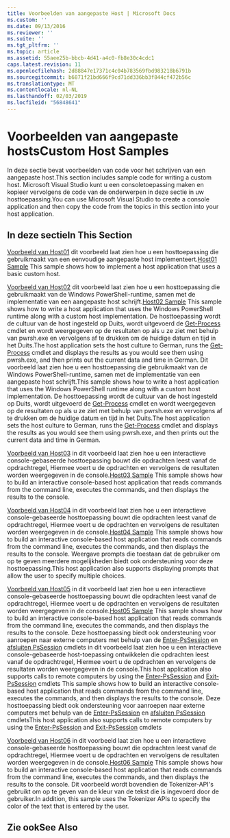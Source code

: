 ```yaml
---
title: Voorbeelden van aangepaste Host | Microsoft Docs
ms.custom: ''
ms.date: 09/13/2016
ms.reviewer: ''
ms.suite: ''
ms.tgt_pltfrm: ''
ms.topic: article
ms.assetid: 55aee25b-bbcb-4d41-a4c0-fb8e30c4cdc1
caps.latest.revision: 11
ms.openlocfilehash: 2d88847e17371c4c04b783569fbd983218b6791b
ms.sourcegitcommit: b6871f21bd666f9cd71dd336bb3f844cf472b56c
ms.translationtype: MT
ms.contentlocale: nl-NL
ms.lasthandoff: 02/03/2019
ms.locfileid: "56848641"
---
```

# <a name="custom-host-samples"></a><span data-ttu-id="39f88-102">Voorbeelden van aangepaste hosts</span><span class="sxs-lookup"><span data-stu-id="39f88-102">Custom Host Samples</span></span>

<span data-ttu-id="39f88-103">In deze sectie bevat voorbeelden van code voor het schrijven van een aangepaste host.</span><span class="sxs-lookup"><span data-stu-id="39f88-103">This section includes sample code for writing a custom host.</span></span> <span data-ttu-id="39f88-104">Microsoft Visual Studio kunt u een consoletoepassing maken en kopieer vervolgens de code van de onderwerpen in deze sectie in uw hosttoepassing.</span><span class="sxs-lookup"><span data-stu-id="39f88-104">You can use Microsoft Visual Studio to create a console application and then copy the code from the topics in this section into your host application.</span></span>

## <a name="in-this-section"></a><span data-ttu-id="39f88-105">In deze sectie</span><span class="sxs-lookup"><span data-stu-id="39f88-105">In This Section</span></span>

 <span data-ttu-id="39f88-106">[Voorbeeld van Host01](./host01-sample.md) dit voorbeeld laat zien hoe u een hosttoepassing die gebruikmaakt van een eenvoudige aangepaste host implementeert.</span><span class="sxs-lookup"><span data-stu-id="39f88-106">[Host01 Sample](./host01-sample.md) This sample shows how to implement a host application that uses a basic custom host.</span></span>

 <span data-ttu-id="39f88-107">[Voorbeeld van Host02](./host02-sample.md) dit voorbeeld laat zien hoe u een hosttoepassing die gebruikmaakt van de Windows PowerShell-runtime, samen met de implementatie van een aangepaste host schrijft.</span><span class="sxs-lookup"><span data-stu-id="39f88-107">[Host02 Sample](./host02-sample.md) This sample shows how to write a host application that uses the Windows PowerShell runtime along with a custom host implementation.</span></span> <span data-ttu-id="39f88-108">De hosttoepassing wordt de cultuur van de host ingesteld op Duits, wordt uitgevoerd de [Get-Process](/powershell/module/Microsoft.PowerShell.Management/Get-Process) cmdlet en wordt weergegeven op de resultaten op als u ze ziet met behulp van pwrsh.exe en vervolgens af te drukken om de huidige datum en tijd in het Duits.</span><span class="sxs-lookup"><span data-stu-id="39f88-108">The host application sets the host culture to German, runs the [Get-Process](/powershell/module/Microsoft.PowerShell.Management/Get-Process) cmdlet and displays the results as you would see them using pwrsh.exe, and then prints out the current data and time in German.</span></span>
<span data-ttu-id="39f88-109">Dit voorbeeld laat zien hoe u een hosttoepassing die gebruikmaakt van de Windows PowerShell-runtime, samen met de implementatie van een aangepaste host schrijft.</span><span class="sxs-lookup"><span data-stu-id="39f88-109">This sample shows how to write a host application that uses the Windows PowerShell runtime along with a custom host implementation.</span></span> <span data-ttu-id="39f88-110">De hosttoepassing wordt de cultuur van de host ingesteld op Duits, wordt uitgevoerd de [Get-Process](/powershell/module/Microsoft.PowerShell.Management/Get-Process) cmdlet en wordt weergegeven op de resultaten op als u ze ziet met behulp van pwrsh.exe en vervolgens af te drukken om de huidige datum en tijd in het Duits.</span><span class="sxs-lookup"><span data-stu-id="39f88-110">The host application sets the host culture to German, runs the [Get-Process](/powershell/module/Microsoft.PowerShell.Management/Get-Process) cmdlet and displays the results as you would see them using pwrsh.exe, and then prints out the current data and time in German.</span></span>

 <span data-ttu-id="39f88-111">[Voorbeeld van Host03](./host03-sample.md) in dit voorbeeld laat zien hoe u een interactieve console-gebaseerde hosttoepassing bouwt die opdrachten leest vanaf de opdrachtregel, Hiermee voert u de opdrachten en vervolgens de resultaten worden weergegeven in de console.</span><span class="sxs-lookup"><span data-stu-id="39f88-111">[Host03 Sample](./host03-sample.md) This sample shows how to build an interactive console-based host application that reads commands from the command line, executes the commands, and then displays the results to the console.</span></span>

 <span data-ttu-id="39f88-112">[Voorbeeld van Host04](./host04-sample.md) in dit voorbeeld laat zien hoe u een interactieve console-gebaseerde hosttoepassing bouwt die opdrachten leest vanaf de opdrachtregel, Hiermee voert u de opdrachten en vervolgens de resultaten worden weergegeven in de console.</span><span class="sxs-lookup"><span data-stu-id="39f88-112">[Host04 Sample](./host04-sample.md) This sample shows how to build an interactive console-based host application that reads commands from the command line, executes the commands, and then displays the results to the console.</span></span> <span data-ttu-id="39f88-113">Weergave prompts die toestaan dat de gebruiker om op te geven meerdere mogelijkheden biedt ook ondersteuning voor deze hosttoepassing.</span><span class="sxs-lookup"><span data-stu-id="39f88-113">This host application also supports displaying prompts that allow the user to specify multiple choices.</span></span>

 <span data-ttu-id="39f88-114">[Voorbeeld van Host05](./host05-sample.md) in dit voorbeeld laat zien hoe u een interactieve console-gebaseerde hosttoepassing bouwt die opdrachten leest vanaf de opdrachtregel, Hiermee voert u de opdrachten en vervolgens de resultaten worden weergegeven in de console.</span><span class="sxs-lookup"><span data-stu-id="39f88-114">[Host05 Sample](./host05-sample.md) This sample shows how to build an interactive console-based host application that reads commands from the command line, executes the commands, and then displays the results to the console.</span></span> <span data-ttu-id="39f88-115">Deze hosttoepassing biedt ook ondersteuning voor aanroepen naar externe computers met behulp van de [Enter-PsSession](/powershell/module/Microsoft.PowerShell.Core/Enter-PSSession) en [afsluiten PsSession](/powershell/module/Microsoft.PowerShell.Core/Exit-PSSession) cmdlets in dit voorbeeld laat zien hoe u een interactieve console-gebaseerde host-toepassing ontwikkelen die opdrachten leest vanaf de opdrachtregel, Hiermee voert u de opdrachten en vervolgens de resultaten worden weergegeven in de console.</span><span class="sxs-lookup"><span data-stu-id="39f88-115">This host application also supports calls to remote computers by using the [Enter-PsSession](/powershell/module/Microsoft.PowerShell.Core/Enter-PSSession) and [Exit-PsSession](/powershell/module/Microsoft.PowerShell.Core/Exit-PSSession) cmdlets This sample shows how to build an interactive console-based host application that reads commands from the command line, executes the commands, and then displays the results to the console.</span></span> <span data-ttu-id="39f88-116">Deze hosttoepassing biedt ook ondersteuning voor aanroepen naar externe computers met behulp van de [Enter-PsSession](/powershell/module/Microsoft.PowerShell.Core/Enter-PSSession) en [afsluiten PsSession](/powershell/module/Microsoft.PowerShell.Core/Exit-PSSession) cmdlets</span><span class="sxs-lookup"><span data-stu-id="39f88-116">This host application also supports calls to remote computers by using the [Enter-PsSession](/powershell/module/Microsoft.PowerShell.Core/Enter-PSSession) and [Exit-PsSession](/powershell/module/Microsoft.PowerShell.Core/Exit-PSSession) cmdlets</span></span>

 <span data-ttu-id="39f88-117">[Voorbeeld van Host06](./host06-sample.md) in dit voorbeeld laat zien hoe u een interactieve console-gebaseerde hosttoepassing bouwt die opdrachten leest vanaf de opdrachtregel, Hiermee voert u de opdrachten en vervolgens de resultaten worden weergegeven in de console.</span><span class="sxs-lookup"><span data-stu-id="39f88-117">[Host06 Sample](./host06-sample.md) This sample shows how to build an interactive console-based host application that reads commands from the command line, executes the commands, and then displays the results to the console.</span></span> <span data-ttu-id="39f88-118">Dit voorbeeld wordt bovendien de Tokenizer-API's gebruikt om op te geven van de kleur van de tekst die is ingevoerd door de gebruiker.</span><span class="sxs-lookup"><span data-stu-id="39f88-118">In addition, this sample uses the Tokenizer APIs to specify the color of the text that is entered by the user.</span></span>

## <a name="see-also"></a><span data-ttu-id="39f88-119">Zie ook</span><span class="sxs-lookup"><span data-stu-id="39f88-119">See Also</span></span>
